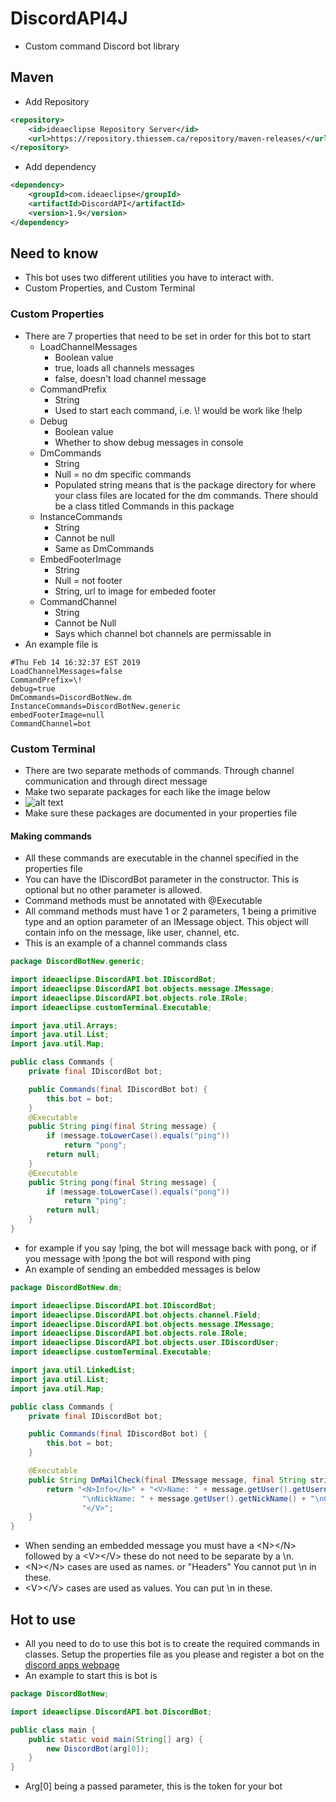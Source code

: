 # DiscordAPI4J
* Custom command Discord bot library

## Maven
* Add Repository
```xml
<repository>
    <id>ideaeclipse Repository Server</id>
    <url>https://repository.thiessem.ca/repository/maven-releases/</url>
</repository>
```
* Add dependency
```xml
<dependency>
    <groupId>com.ideaeclipse</groupId>
    <artifactId>DiscordAPI</artifactId>
    <version>1.9</version>
</dependency>
```

## Need to know
* This bot uses two different utilities you have to interact with.
* Custom Properties, and Custom Terminal

### Custom Properties
* There are 7 properties that need to be set in order for this bot to start
    * LoadChannelMessages
        * Boolean value
        * true, loads all channels messages
        * false, doesn't load channel message
    * CommandPrefix
        * String
        * Used to start each command, i.e. \\! would be work like !help
    * Debug
        * Boolean value
        * Whether to show debug messages in console
    * DmCommands
        * String
        * Null = no dm specific commands
        * Populated string means that is the package directory for where your class files are located for the dm commands. There should be a class titled Commands in this package
    * InstanceCommands
        * String
        * Cannot be null
        * Same as DmCommands
    * EmbedFooterImage
        * String
        * Null = not footer
        * String, url to image for embeded footer
    * CommandChannel
        * String
        * Cannot be Null
        * Says which channel bot channels are permissable in
* An example file is
```text
#Thu Feb 14 16:32:37 EST 2019
LoadChannelMessages=false
CommandPrefix=\!
debug=true
DmCommands=DiscordBotNew.dm
InstanceCommands=DiscordBotNew.generic
embedFooterImage=null
CommandChannel=bot
```

### Custom Terminal
* There are two separate methods of commands. Through channel communication and through direct message
* Make two separate packages for each like the image below
* ![alt text](https://i.imgur.com/sRSIC5V.png)
* Make sure these packages are documented in your properties file
#### Making commands
* All these commands are executable in the channel specified in the properties file
* You can have the IDiscordBot parameter in the constructor. This is optional but no other parameter is allowed.
* Command methods must be annotated with @Executable
* All command methods must have 1 or 2 parameters, 1 being a primitive type and an option parameter of an IMessage object. This object will contain info on the message, like user, channel, etc.
* This is an example of a channel commands class
```java
package DiscordBotNew.generic;

import ideaeclipse.DiscordAPI.bot.IDiscordBot;
import ideaeclipse.DiscordAPI.bot.objects.message.IMessage;
import ideaeclipse.DiscordAPI.bot.objects.role.IRole;
import ideaeclipse.customTerminal.Executable;

import java.util.Arrays;
import java.util.List;
import java.util.Map;

public class Commands {
    private final IDiscordBot bot;

    public Commands(final IDiscordBot bot) {
        this.bot = bot;
    }
    @Executable
    public String ping(final String message) {
        if (message.toLowerCase().equals("ping"))
            return "pong";
        return null;
    }
    @Executable
    public String pong(final String message) {
        if (message.toLowerCase().equals("pong"))
            return "ping";
        return null;
    }
}
```
* for example if you say !ping, the bot will message back with pong, or if you message with !pong the bot will respond with ping
* An example of sending an embedded messages is below
```java
package DiscordBotNew.dm;

import ideaeclipse.DiscordAPI.bot.IDiscordBot;
import ideaeclipse.DiscordAPI.bot.objects.channel.Field;
import ideaeclipse.DiscordAPI.bot.objects.message.IMessage;
import ideaeclipse.DiscordAPI.bot.objects.role.IRole;
import ideaeclipse.DiscordAPI.bot.objects.user.IDiscordUser;
import ideaeclipse.customTerminal.Executable;

import java.util.LinkedList;
import java.util.List;
import java.util.Map;

public class Commands {
    private final IDiscordBot bot;

    public Commands(final IDiscordBot bot) {
        this.bot = bot;
    }

    @Executable
    public String DmMailCheck(final IMessage message, final String string) {
        return "<N>Info</N>" + "<V>Name: " + message.getUser().getUsername() +
                "\nNickName: " + message.getUser().getNickName() + "\nContent: " + string +
                "</V>";
    }
}
```
* When sending an embedded message you must have a \<N>\</N> followed by a \<V>\</V> these do not need to be separate by a \n. 
* \<N>\</N> cases are used as names. or "Headers" You cannot put \n in these.
* \<V>\</V> cases are used as values. You can put \n in these.
## Hot to use
* All you need to do to use this bot is to create the required commands in classes. Setup the properties file as you please and register a bot on the [discord apps webpage](https://discordapp.com/developers/applications/)
* An example to start this is bot is
```java
package DiscordBotNew;

import ideaeclipse.DiscordAPI.bot.DiscordBot;

public class main {
    public static void main(String[] arg) {
        new DiscordBot(arg[0]);
    }
}
```
* Arg[0] being a passed parameter, this is the token for your bot